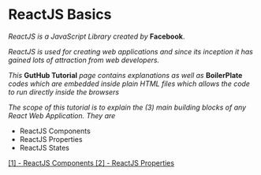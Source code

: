 # ReactJS Basics

_ReactJS is a JavaScript Library created by_ __Facebook__.

_ReactJS is used for creating web applications and since its inception it has gained lots of attraction from web developers._ 

_This_ __GutHub Tutorial__ _page contains explanations as well as_ __BoilerPlate__ _codes which are embedded inside plain HTML files which allows the code to run directly inside the browsers_

_The scope of this tutorial is to explain the (3) main building blocks of any React Web Application. They are_

- ReactJS Components
- ReactJS Properties 
- ReactJS States

[ [1] - ReactJS Components ](https://github.com/9lean/ReactJS-Basics/tree/master/Components)
[ [2] - ReactJS Properties ](https://github.com/9lean/ReactJS-Basics/tree/master/Properties)






